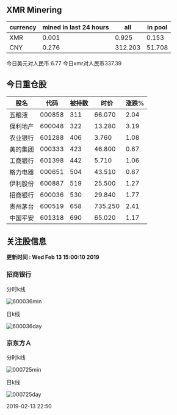 ## XMR Minering

|currency|mined in last 24 hours|all|in pool|
|---|---|---|---|
|XMR|0.001|0.925|0.153|
|CNY|0.276|312.203|51.708|

今日美元对人民币 6.77	今日xmr对人民币337.39


## 今日重仓股 

|股名|代码|被持数|时价|涨跌%|
|---|---|---|---|---|
|五粮液|000858|311|66.070|2.04|
|保利地产|600048|322|13.280|3.19|
|农业银行|601288|406|3.760|1.08|
|美的集团|000333|423|46.800|0.67|
|工商银行|601398|442|5.710|1.06|
|格力电器|000651|504|43.510|0.67|
|伊利股份|600887|519|25.500|1.27|
|招商银行|600036|530|29.840|1.77|
|贵州茅台|600519|658|735.250|2.41|
|中国平安|601318|690|65.020|1.17|

## 关注股信息
**更新时间 : Wed Feb 13 15:00:10 2019**
### 招商银行 
分时k线

![600036min](http://image.sinajs.cn/newchart/min/n/sh600036.gif)

日k线

![600036day](http://image.sinajs.cn/newchart/daily/n/sh600036.gif)

### 京东方Ａ 
分时k线

![000725min](http://image.sinajs.cn/newchart/min/n/sz000725.gif)

日k线

![000725day](http://image.sinajs.cn/newchart/daily/n/sz000725.gif)

2019-02-13 22:50